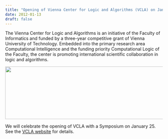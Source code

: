 ```yaml
---
title: "Opening of Vienna Center for Logic and Algorithms (VCLA) on Jan 25"
date: 2012-01-13
draft: false
---
```

<p>The Vienna Center for Logic and Algorithms is an initiative of the Faculty of Informatics and funded by a three-year competitive grant of Vienna University of Technology. Embedded into the primary research area Computational Intelligence and the funding priority Computational Logic of the Faculty, the center is promoting international scientific collaboration in logic and algorithms.</p>
<p><a href="http://www.vcla.at/events/official-opening/"><img loading="lazy" class="wp-image-834 alignnone" title="VCLA_main_logo_RGB-1024x281" src="http://forsyte.at/wp-content/uploads/2012/01/VCLA_main_logo_RGB-1024x281.png" alt="" width="614" height="169" srcset="https://forsyte.at/wp-content/uploads/2012/01/VCLA_main_logo_RGB-1024x281.png 1024w, https://forsyte.at/wp-content/uploads/2012/01/VCLA_main_logo_RGB-1024x281-300x82.png 300w" sizes="(max-width: 614px) 100vw, 614px"/></a></p>
<p>We will celebrate the opening of VCLA with a Symposium on January 25. See the <a href="http://www.vcla.at">VCLA website</a> for details.</p>
<div class="fix"><!----></div>

